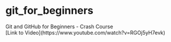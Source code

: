 # git_for_beginners
<p>Git and GitHub for Beginners - Crash Course<br>
[Link to Video](https://www.youtube.com/watch?v=RGOj5yH7evk)</p>
